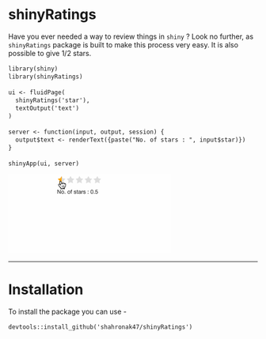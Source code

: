 # shinyRatings

Have you ever needed a way to review things in `shiny` ? Look no further, as `shinyRatings` package is built to make this process very easy. It is also possible to give 1/2 stars. 

```
library(shiny)
library(shinyRatings)

ui <- fluidPage(
  shinyRatings('star'), 
  textOutput('text')
)

server <- function(input, output, session) {
  output$text <- renderText({paste("No. of stars : ", input$star)})
}

shinyApp(ui, server)
```

![Output](man/figures/output.gif)

---

# Installation

To install the package you can use -

```
devtools::install_github('shahronak47/shinyRatings')
```
